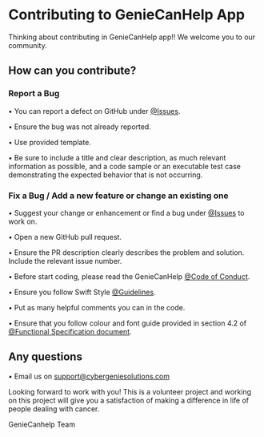 # Contributing to GenieCanHelp App
Thinking about contributing in GenieCanHelp app!! We welcome you to our community.

## How can you contribute?
### Report a Bug
•	You can report a defect on GitHub under [@Issues](https://github.com/CyberGenieSolutions/GenieCancerHelpIOSApp/issues/).

•	Ensure the bug was not already reported.

•	Use provided template.

•	Be sure to include a title and clear description, as much relevant information as possible, and a code sample or an    executable test case demonstrating the expected behavior that is not occurring.

### Fix a Bug / Add a new feature or change an existing one
•	Suggest your change or enhancement  or find a bug under [@Issues](https://github.com/CyberGenieSolutions/GenieCancerHelpIOSApp/issues/) to work on. 

•	Open a new GitHub pull request.

•	Ensure the PR description clearly describes the problem and solution. Include the relevant issue number.

•	Before start coding, please read the GenieCanHelp [@Code of Conduct](https://github.com/CyberGenieSolutions/GenieCancerHelpIOSApp/blob/master/CODE_OF_CONDUCT.md/).

•	Ensure you follow Swift Style [@Guidelines](https://google.github.io/swift/).

•	Put as many helpful comments you can in the code.

•	Ensure that you follow colour and font guide provided in section 4.2 of [@Functional Specification document](https://github.com/CyberGenieSolutions/GenieCancerHelpIOSApp/tree/master/docs/). 


## Any questions
•	Email us on support@cybergeniesolutions.com

Looking forward to work with you! This is a volunteer project and working on this project will give you a satisfaction of making a difference in life of people dealing with cancer.

GenieCanhelp Team
